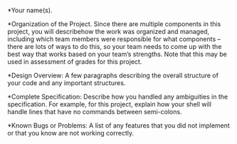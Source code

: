 *Your name(s).

*Organization  of  the  Project.  Since  there  are  multiple  components  in  this project,
you  will  describehow  the  work  was  organized  and  managed, including
which  team  members  were  responsible  for  what  components –there are lots of ways to do this,
so your team needs to come up with the best  way  that  works  based  on  your  team’s  strengths.
Note  that  this  may be used in assessment of grades for this project.  

*Design  Overview:  A  few  paragraphs  describing  the  overall  structure
of your code and any important structures.

*Complete Specification: Describe how you handled any ambiguities in the specification.
For  example,  for  this  project,  explain  how  your  shell  will handle
lines that have no commands between semi-colons.

*Known Bugs or Problems: A list of any features that you did not implement or
that you know are not working correctly.